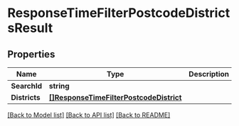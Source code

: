 # ResponseTimeFilterPostcodeDistrictsResult

## Properties
Name | Type | Description | Notes
------------ | ------------- | ------------- | -------------
**SearchId** | **string** |  | 
**Districts** | [**[]ResponseTimeFilterPostcodeDistrict**](ResponseTimeFilterPostcodeDistrict.md) |  | 

[[Back to Model list]](../README.md#documentation-for-models) [[Back to API list]](../README.md#documentation-for-api-endpoints) [[Back to README]](../README.md)



